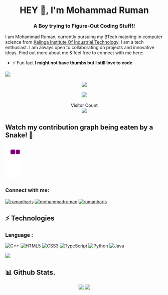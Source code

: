 <h1 align="center">HEY 👋, I'm Mohammad Ruman</h1>
<h3 align="center">A Boy trying to Figure-Out Coding Stuff!!</h3>

I am Mohammad Ruman, currently pursuing my BTech majoring in computer science from [Kalinga Institute Of Industrial Technology](https://kiit.ac.in/). I am a tech enthusiast. I am always open to collaborating on projects and innovative ideas. Find out more about me & feel free to connect with me here:

- ⚡ Fun fact **I might not have thumbs but I still love to code**


![](https://komarev.com/ghpvc/?username=mohammadruman&color=blueviolet&style=plastic&align=center)

<p align="center">
<a href="https://www.github.com/mohammadruman" target="_blank" rel="noreferrer"><img
src="https://img.shields.io/github/followers/mohammadruman?logo=github&style=for-the-badge&color=3382ed&labelColor=1c1917" /></a>
<p align="center">
  <img src="https://user-images.githubusercontent.com/88760648/160058600-4c115037-2160-4240-bfa4-c2f5054d1cb3.gif" />
</p>

<p align="center"> 
  Visitor Count<br>
<img src="https://profile-counter.glitch.me/mohammadruman/count.svg" />
</p>
 
	
   ## Watch my contribution graph being eaten by a Snake! 🐍
![snake gif](https://github.com/mohammadruman/mohammadruman/blob/output/github-contribution-grid-snake.gif)

 
<h3 align="left">Connect with me:</h3>
<p align="left">
<a href="https://twitter.com/rumanharis" target="blank"><img align="center" src="https://raw.githubusercontent.com/rahuldkjain/github-profile-readme-generator/master/src/images/icons/Social/twitter.svg" alt="rumanharis" height="30" width="40" /></a>
<a href="https://linkedin.com/in/mohammadruman" target="blank"><img align="center" src="https://raw.githubusercontent.com/rahuldkjain/github-profile-readme-generator/master/src/images/icons/Social/linked-in-alt.svg" alt="mohammadruman" height="30" width="40" /></a>
<a href="https://instagram.com/rumanharis" target="blank"><img align="center" src="https://raw.githubusercontent.com/rahuldkjain/github-profile-readme-generator/master/src/images/icons/Social/instagram.svg" alt="rumanharis" height="30" width="40" /></a>

</p>

## ⚡ Technologies

### Language :
![C++](https://img.shields.io/badge/-C++-00599C?style=flat-square&logo=c)
![HTML5](https://img.shields.io/badge/-HTML5-E34F26?style=flat-square&logo=html5&logoColor=white)
![CSS3](https://img.shields.io/badge/-CSS3-1572B6?style=flat-square&logo=css3)
![TypeScript](https://img.shields.io/badge/-TypeScript-007ACC?style=flat-square&logo=typescript)
![Python](https://img.shields.io/badge/-Python-black?style=flat-square&logo=Python)
![Java](https://img.shields.io/badge/-java-E34A86?style=flat-square&logo=java)

<img src="https://activity-graph.herokuapp.com/graph?username=mohammadruman&bg_color=0f2d3d&color=1cadfb&line=1cadfb&point=1cadfb&area=true&hide_border=true">




  ## 📊 Github Stats.
<p align="center">
	
  <img width="48%" src="https://github-readme-stats.vercel.app/api?username=mohammadruman&show_icons=true&theme=tokyonight" />
  <img width="48%" src="https://github-readme-streak-stats.herokuapp.com/?user=mohammadruman&theme=tokyonight" />
</p>

